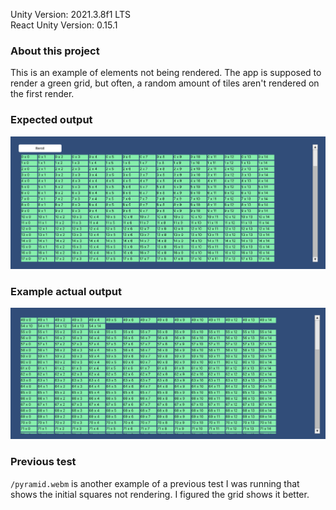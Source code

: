 Unity Version: 2021.3.8f1 LTS  
React Unity Version: 0.15.1

### About this project

This is an example of elements not being rendered. The app is supposed to render a green grid, but often, a random amount of tiles aren't rendered on the first render.

### Expected output

![](/expected_output.png)

### Example actual output

![](/actual_output.png)

### Previous test

`/pyramid.webm` is another example of a previous test I was running that shows the initial squares not rendering. I figured the grid shows it better.
